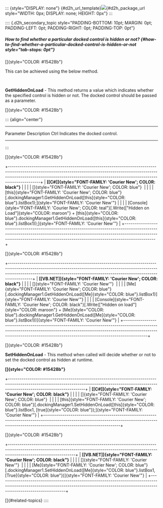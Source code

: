 ::: {style="DISPLAY: none"}
[](ms-xhelp:///?Id=d2h_url_template){#d2h_url_template}![](!package_url!){#d2h_package_url style="WIDTH: 0px; DISPLAY: none; HEIGHT: 0px"}
:::

:::: {.d2h_secondary_topic style="PADDING-BOTTOM: 10pt; MARGIN: 0pt; PADDING-LEFT: 0pt; PADDING-RIGHT: 0pt; PADDING-TOP: 0pt"}
##### How to find whether a particular docked control is hidden or not? {#how-to-find-whether-a-particular-docked-control-is-hidden-or-not style="tab-stops: 0pt"}

[]{style="COLOR: #15428b"} 

This can be achieved using the below method.

 

**GetHiddenOnLoad** - This method returns a value which indicates whether the specified control is hidden or not. The docked control should be passed as a parameter.

[]{style="COLOR: #15428b"} 

::: {align="center"}
  ----------- -------------------------------
  Parameter   Description
  Ctrl        Indicates the docked control.
  ----------- -------------------------------
:::

[]{style="COLOR: #15428b"} 

+----------------------------------------------------------------------------------------------------------------------------------------------------------------------------------------------------------------------------------------------------------+
| **[\[C#\]]{style="FONT-FAMILY: 'Courier New'; COLOR: black"}**                                                                                                                                                                                           |
|                                                                                                                                                                                                                                                          |
| []{style="FONT-FAMILY: 'Courier New'; COLOR: blue"}                                                                                                                                                                                                      |
|                                                                                                                                                                                                                                                          |
| [this]{style="FONT-FAMILY: 'Courier New'; COLOR: blue"}[.dockingManager1.GetHiddenOnLoad([this]{style="COLOR: blue"}.listBox1);]{style="FONT-FAMILY: 'Courier New'"}                                                                                     |
|                                                                                                                                                                                                                                                          |
| [Console]{style="FONT-FAMILY: 'Courier New'; COLOR: teal"}[.Write([\"Hidden on Load\"]{style="COLOR: maroon"} + [this]{style="COLOR: blue"}.dockingManager1.GetHiddenOnLoad([this]{style="COLOR: blue"}.listBox1));]{style="FONT-FAMILY: 'Courier New'"} |
+----------------------------------------------------------------------------------------------------------------------------------------------------------------------------------------------------------------------------------------------------------+

[]{style="COLOR: #15428b"} 

+------------------------------------------------------------------------------------------------------------------------------------------------------------------------------------------------------------------------------------------------------+
| **[\[VB.NET\]]{style="FONT-FAMILY: 'Courier New'; COLOR: black"}**                                                                                                                                                                                   |
|                                                                                                                                                                                                                                                      |
| []{style="FONT-FAMILY: 'Courier New'"}                                                                                                                                                                                                               |
|                                                                                                                                                                                                                                                      |
| [Me]{style="FONT-FAMILY: 'Courier New'; COLOR: blue"}[.dockingManager1.GetHiddenOnLoad([Me]{style="COLOR: blue"}.listBox1)]{style="FONT-FAMILY: 'Courier New'"}                                                                                      |
|                                                                                                                                                                                                                                                      |
| [Console]{style="FONT-FAMILY: 'Courier New'; COLOR: black"}[.Write([\"Hidden on load\"]{style="COLOR: maroon"} + [Me]{style="COLOR: blue"}.dockingManager1.GetHiddenOnLoad([Me]{style="COLOR: blue"}.listBox1))]{style="FONT-FAMILY: 'Courier New'"} |
+------------------------------------------------------------------------------------------------------------------------------------------------------------------------------------------------------------------------------------------------------+

[]{style="COLOR: #15428b"} 

**SetHiddenOnLoad** - This method when called will decide whether or not to set the docked control as hidden at runtime.

**[]{style="COLOR: #15428b"}** 

+---------------------------------------------------------------------------------------------------------------------------------------------------------------------------------------------------+
| **[\[C#\]]{style="FONT-FAMILY: 'Courier New'; COLOR: black"}**                                                                                                                                    |
|                                                                                                                                                                                                   |
| []{style="FONT-FAMILY: 'Courier New'; COLOR: blue"}                                                                                                                                               |
|                                                                                                                                                                                                   |
| [this]{style="FONT-FAMILY: 'Courier New'; COLOR: blue"}[.dockingManager1.SetHiddenOnLoad([this]{style="COLOR: blue"}.listBox1, [true]{style="COLOR: blue"});]{style="FONT-FAMILY: 'Courier New'"} |
+---------------------------------------------------------------------------------------------------------------------------------------------------------------------------------------------------+

[]{style="COLOR: #15428b"} 

+----------------------------------------------------------------------------------------------------------------------------------------------------------------------------------------------+
| **[\[VB.NET\]]{style="FONT-FAMILY: 'Courier New'; COLOR: black"}**                                                                                                                           |
|                                                                                                                                                                                              |
| []{style="FONT-FAMILY: 'Courier New'"}                                                                                                                                                       |
|                                                                                                                                                                                              |
| [Me]{style="FONT-FAMILY: 'Courier New'; COLOR: blue"}[.dockingManager1.SetHiddenOnLoad([Me]{style="COLOR: blue"}.listBox1, [True]{style="COLOR: blue"})]{style="FONT-FAMILY: 'Courier New'"} |
+----------------------------------------------------------------------------------------------------------------------------------------------------------------------------------------------+

[]{#related-topics}
::::
